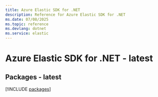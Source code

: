 ```yaml
---
title: Azure Elastic SDK for .NET
description: Reference for Azure Elastic SDK for .NET
ms.date: 07/08/2025
ms.topic: reference
ms.devlang: dotnet
ms.service: elastic
---
```

# Azure Elastic SDK for .NET - latest
## Packages - latest
[!INCLUDE [packages](elastic-index.md)]